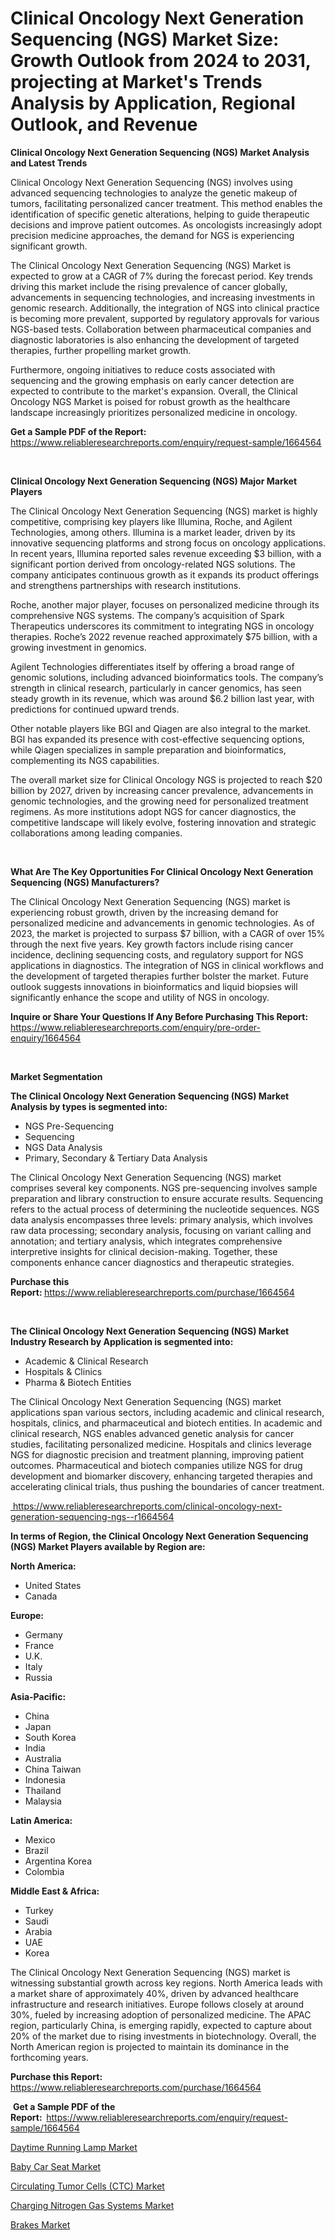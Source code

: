 <p><h1>Clinical Oncology Next Generation Sequencing (NGS) Market Size: Growth Outlook from 2024 to 2031, projecting at Market's Trends Analysis by Application, Regional Outlook, and Revenue</h1></p><p><strong>Clinical Oncology Next Generation Sequencing (NGS) Market Analysis and Latest Trends</strong></p>
<p><p>Clinical Oncology Next Generation Sequencing (NGS) involves using advanced sequencing technologies to analyze the genetic makeup of tumors, facilitating personalized cancer treatment. This method enables the identification of specific genetic alterations, helping to guide therapeutic decisions and improve patient outcomes. As oncologists increasingly adopt precision medicine approaches, the demand for NGS is experiencing significant growth.</p><p>The Clinical Oncology Next Generation Sequencing (NGS) Market is expected to grow at a CAGR of 7% during the forecast period. Key trends driving this market include the rising prevalence of cancer globally, advancements in sequencing technologies, and increasing investments in genomic research. Additionally, the integration of NGS into clinical practice is becoming more prevalent, supported by regulatory approvals for various NGS-based tests. Collaboration between pharmaceutical companies and diagnostic laboratories is also enhancing the development of targeted therapies, further propelling market growth.</p><p>Furthermore, ongoing initiatives to reduce costs associated with sequencing and the growing emphasis on early cancer detection are expected to contribute to the market's expansion. Overall, the Clinical Oncology NGS Market is poised for robust growth as the healthcare landscape increasingly prioritizes personalized medicine in oncology.</p></p>
<p><strong>Get a Sample PDF of the Report:&nbsp;</strong> <a href="https://www.reliableresearchreports.com/enquiry/request-sample/1664564?utm_campaign=83&utm_medium=2&utm_source=Github&utm_content=ia&utm_term=09122024&utm_id=clinical-oncology-next-generation-sequencing-ngs">https://www.reliableresearchreports.com/enquiry/request-sample/1664564</a></p>
<p>&nbsp;</p>
<p><strong>Clinical Oncology Next Generation Sequencing (NGS) Major Market Players</strong></p>
<p><p>The Clinical Oncology Next Generation Sequencing (NGS) market is highly competitive, comprising key players like Illumina, Roche, and Agilent Technologies, among others. Illumina is a market leader, driven by its innovative sequencing platforms and strong focus on oncology applications. In recent years, Illumina reported sales revenue exceeding $3 billion, with a significant portion derived from oncology-related NGS solutions. The company anticipates continuous growth as it expands its product offerings and strengthens partnerships with research institutions.</p><p>Roche, another major player, focuses on personalized medicine through its comprehensive NGS systems. The company’s acquisition of Spark Therapeutics underscores its commitment to integrating NGS in oncology therapies. Roche’s 2022 revenue reached approximately $75 billion, with a growing investment in genomics.</p><p>Agilent Technologies differentiates itself by offering a broad range of genomic solutions, including advanced bioinformatics tools. The company’s strength in clinical research, particularly in cancer genomics, has seen steady growth in its revenue, which was around $6.2 billion last year, with predictions for continued upward trends.</p><p>Other notable players like BGI and Qiagen are also integral to the market. BGI has expanded its presence with cost-effective sequencing options, while Qiagen specializes in sample preparation and bioinformatics, complementing its NGS capabilities.</p><p>The overall market size for Clinical Oncology NGS is projected to reach $20 billion by 2027, driven by increasing cancer prevalence, advancements in genomic technologies, and the growing need for personalized treatment regimens. As more institutions adopt NGS for cancer diagnostics, the competitive landscape will likely evolve, fostering innovation and strategic collaborations among leading companies.</p></p>
<p>&nbsp;</p>
<p><strong>What Are The Key Opportunities For Clinical Oncology Next Generation Sequencing (NGS) Manufacturers?</strong></p>
<p><p>The Clinical Oncology Next Generation Sequencing (NGS) market is experiencing robust growth, driven by the increasing demand for personalized medicine and advancements in genomic technologies. As of 2023, the market is projected to surpass $7 billion, with a CAGR of over 15% through the next five years. Key growth factors include rising cancer incidence, declining sequencing costs, and regulatory support for NGS applications in diagnostics. The integration of NGS in clinical workflows and the development of targeted therapies further bolster the market. Future outlook suggests innovations in bioinformatics and liquid biopsies will significantly enhance the scope and utility of NGS in oncology.</p></p>
<p><strong>Inquire or Share Your Questions If Any Before Purchasing This Report:</strong> <a href="https://www.reliableresearchreports.com/enquiry/pre-order-enquiry/1664564?utm_campaign=83&utm_medium=2&utm_source=Github&utm_content=ia&utm_term=09122024&utm_id=clinical-oncology-next-generation-sequencing-ngs">https://www.reliableresearchreports.com/enquiry/pre-order-enquiry/1664564</a></p>
<p>&nbsp;</p>
<p><strong>Market Segmentation</strong></p>
<p><strong>The Clinical Oncology Next Generation Sequencing (NGS) Market Analysis by types is segmented into:</strong></p>
<p><ul><li>NGS Pre-Sequencing</li><li>Sequencing</li><li>NGS Data Analysis</li><li>Primary, Secondary & Tertiary Data Analysis</li></ul></p>
<p><p>The Clinical Oncology Next Generation Sequencing (NGS) market comprises several key components. NGS pre-sequencing involves sample preparation and library construction to ensure accurate results. Sequencing refers to the actual process of determining the nucleotide sequences. NGS data analysis encompasses three levels: primary analysis, which involves raw data processing; secondary analysis, focusing on variant calling and annotation; and tertiary analysis, which integrates comprehensive interpretive insights for clinical decision-making. Together, these components enhance cancer diagnostics and therapeutic strategies.</p></p>
<p><strong>Purchase this Report:&nbsp;</strong><a href="https://www.reliableresearchreports.com/purchase/1664564?utm_campaign=83&utm_medium=2&utm_source=Github&utm_content=ia&utm_term=09122024&utm_id=clinical-oncology-next-generation-sequencing-ngs">https://www.reliableresearchreports.com/purchase/1664564</a></p>
<p>&nbsp;</p>
<p><strong>The Clinical Oncology Next Generation Sequencing (NGS) Market Industry Research by Application is segmented into:</strong></p>
<p><ul><li>Academic & Clinical Research</li><li>Hospitals & Clinics</li><li>Pharma & Biotech Entities</li></ul></p>
<p><p>The Clinical Oncology Next Generation Sequencing (NGS) market applications span various sectors, including academic and clinical research, hospitals, clinics, and pharmaceutical and biotech entities. In academic and clinical research, NGS enables advanced genetic analysis for cancer studies, facilitating personalized medicine. Hospitals and clinics leverage NGS for diagnostic precision and treatment planning, improving patient outcomes. Pharmaceutical and biotech companies utilize NGS for drug development and biomarker discovery, enhancing targeted therapies and accelerating clinical trials, thus pushing the boundaries of cancer treatment.</p></p>
<p><a href="https://www.reliableresearchreports.com/clinical-oncology-next-generation-sequencing-ngs--r1664564?utm_campaign=83&utm_medium=2&utm_source=Github&utm_content=ia&utm_term=09122024&utm_id=clinical-oncology-next-generation-sequencing-ngs">&nbsp;https://www.reliableresearchreports.com/clinical-oncology-next-generation-sequencing-ngs--r1664564</a></p>
<p><strong>In terms of Region, the Clinical Oncology Next Generation Sequencing (NGS) Market Players available by Region are:</strong></p>
<p>
    <p> <strong> North America: </strong>
        <ul>
            <li>United States</li>
            <li>Canada</li>
        </ul>
        </p> 
    <p> <strong> Europe: </strong>
        <ul>
            <li>Germany</li>
            <li>France</li>
            <li>U.K.</li>
            <li>Italy</li>
            <li>Russia</li>
        </ul>
        </p> 
    <p> <strong> Asia-Pacific: </strong>
        <ul>
            <li>China</li>
            <li>Japan</li>
            <li>South Korea</li>
            <li>India</li>
            <li>Australia</li>
            <li>China Taiwan</li>
            <li>Indonesia</li>
            <li>Thailand</li>
            <li>Malaysia</li>
        </ul>
        </p> 
    <p> <strong> Latin America: </strong>
        <ul>
            <li>Mexico</li>
            <li>Brazil</li>
            <li>Argentina Korea</li>
            <li>Colombia</li>
        </ul>
        </p> 
    <p> <strong> Middle East & Africa: </strong>
        <ul>
            <li>Turkey</li>
            <li>Saudi</li>
            <li>Arabia</li>
            <li>UAE</li>
            <li>Korea</li>
        </ul>
    </p>
    </p>
<p><p>The Clinical Oncology Next Generation Sequencing (NGS) market is witnessing substantial growth across key regions. North America leads with a market share of approximately 40%, driven by advanced healthcare infrastructure and research initiatives. Europe follows closely at around 30%, fueled by increasing adoption of personalized medicine. The APAC region, particularly China, is emerging rapidly, expected to capture about 20% of the market due to rising investments in biotechnology. Overall, the North American region is projected to maintain its dominance in the forthcoming years.</p></p>
<p><strong>Purchase this Report: </strong><a href="https://www.reliableresearchreports.com/purchase/1664564?utm_campaign=83&utm_medium=2&utm_source=Github&utm_content=ia&utm_term=09122024&utm_id=clinical-oncology-next-generation-sequencing-ngs">https://www.reliableresearchreports.com/purchase/1664564</a></p>
<p>&nbsp;<strong>Get a Sample PDF of the Report:&nbsp;&nbsp;</strong><a href="https://www.reliableresearchreports.com/enquiry/request-sample/1664564?utm_campaign=83&utm_medium=2&utm_source=Github&utm_content=ia&utm_term=09122024&utm_id=clinical-oncology-next-generation-sequencing-ngs">https://www.reliableresearchreports.com/enquiry/request-sample/1664564</a></p>
<p><strong></strong></p>
<p><p><a href="https://www.linkedin.com/pulse/daytime-running-lamp-market-trends-revenue-forecast-9-lh83c?utm_campaign=83&utm_medium=2&utm_source=Github&utm_content=ia&utm_term=09122024&utm_id=clinical-oncology-next-generation-sequencing-ngs">Daytime Running Lamp Market</a></p><p><a href="https://www.linkedin.com/pulse/baby-car-seat-market-overview-products-services-83-cagr-z0zxe?utm_campaign=83&utm_medium=2&utm_source=Github&utm_content=ia&utm_term=09122024&utm_id=clinical-oncology-next-generation-sequencing-ngs">Baby Car Seat Market</a></p><p><a href="https://github.com/mharielmesa/Market-Research-Report-List-5/blob/main/circulating-tumor-cells-ctc-market.md?utm_campaign=83&utm_medium=2&utm_source=Github&utm_content=ia&utm_term=09122024&utm_id=clinical-oncology-next-generation-sequencing-ngs">Circulating Tumor Cells (CTC) Market</a></p><p><a href="https://github.com/christalmodica79/Market-Research-Report-List-1/blob/main/charging-nitrogen-gas-systems-market.md?utm_campaign=83&utm_medium=2&utm_source=Github&utm_content=ia&utm_term=09122024&utm_id=clinical-oncology-next-generation-sequencing-ngs">Charging Nitrogen Gas Systems Market</a></p><p><a href="https://www.linkedin.com/pulse/charting-future-comprehensive-analysis-global-brakes-market-opn9e?utm_campaign=83&utm_medium=2&utm_source=Github&utm_content=ia&utm_term=09122024&utm_id=clinical-oncology-next-generation-sequencing-ngs">Brakes Market</a></p></p>